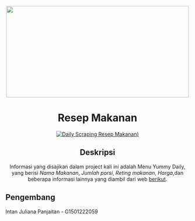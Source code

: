 
<div align="center">

<img src="https://github.com/Intanjulianapanjaitan/Mongo-Resep-Makanan/blob/main/Yummy.PNG" width="500" height="250">

# Resep Makanan

[![Daily Scraping Resep Makanan](https://github.com/Intanjulianapanjaitan/Mongo-Resep-Makanan/actions/workflows/main.yml/badge.svg))](https://github.com/Intanjulianapanjaitan/Mongo-Resep-Makanan/actions/workflows/main.yml)


## Deskripsi 
Informasi yang disajikan dalam project kali ini adalah Menu Yummy Daily, yang berisi *Nama Makanan*, *Jumlah porsi*, *Reting makanan*, *Harga*,dan beberapa informasi lainnya yang diambil dari web [berikut](https://www.yummy.co.id/).

<div align="left">
  
## Pengembang

Intan Juliana Panjaitan - G1501222059
